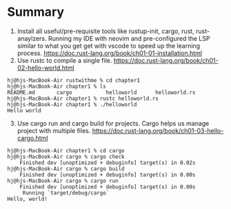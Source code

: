 # Summary
1) Install all useful/pre-requisite tools like rustup-init, cargo, rust, rust-anaylzers. Running my IDE with neovim and pre-configured the LSP similar to what you get get with vscode to speed up the learning process.
https://doc.rust-lang.org/book/ch01-01-installation.html
2) Use rustc to compile a single file.
https://doc.rust-lang.org/book/ch01-02-hello-world.html
```
hj@hjs-MacBook-Air rustwithme % cd chapter1
hj@hjs-MacBook-Air chapter1 % ls
README.md       cargo           helloworld      helloworld.rs
hj@hjs-MacBook-Air chapter1 % rustc helloworld.rs
hj@hjs-MacBook-Air chapter1 % ./helloworld
Hello world
```
3) Use cargo run and cargo build for projects. Cargo helps us manage project with multiple files.
https://doc.rust-lang.org/book/ch01-03-hello-cargo.html
```
hj@hjs-MacBook-Air chapter1 % cd cargo
hj@hjs-MacBook-Air cargo % cargo check
    Finished dev [unoptimized + debuginfo] target(s) in 0.02s
hj@hjs-MacBook-Air cargo % cargo build
    Finished dev [unoptimized + debuginfo] target(s) in 0.00s
hj@hjs-MacBook-Air cargo % cargo run
    Finished dev [unoptimized + debuginfo] target(s) in 0.00s
     Running `target/debug/cargo`
Hello, world!
```
